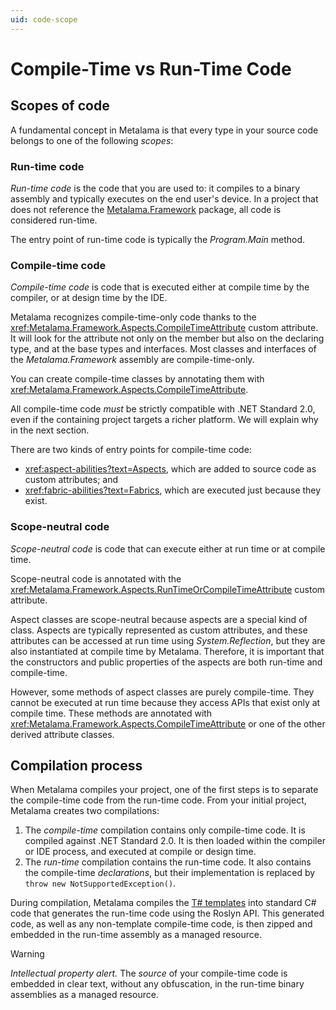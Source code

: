 ```yaml
---
uid: code-scope
---
```


# Compile-Time vs Run-Time Code

## Scopes of code

A fundamental concept in Metalama is that every type in your source code belongs to one of the following _scopes_:

### Run-time code

_Run-time code_ is the code that you are used to: it compiles to a binary assembly and typically executes on the end user's device. In a project that does not reference the [Metalama.Framework](https://www.nuget.org/packages/Metalama.Framework) package, all code is considered run-time.

The entry point of run-time code is typically the _Program.Main_ method.

### Compile-time code

_Compile-time code_ is code that is executed either at compile time by the compiler, or at design time by the IDE.

Metalama recognizes compile-time-only code thanks to the <xref:Metalama.Framework.Aspects.CompileTimeAttribute> custom attribute. It will look for the attribute not only on the member but also on the declaring type, and at the base types and interfaces. Most classes and interfaces of the _Metalama.Framework_ assembly are compile-time-only.

You can create compile-time classes by annotating them with <xref:Metalama.Framework.Aspects.CompileTimeAttribute>.

All compile-time code _must_ be strictly compatible with .NET Standard 2.0, even if the containing project targets a richer platform. We will explain why in the next section.

There are two kinds of entry points for compile-time code:

* <xref:aspect-abilities?text=Aspects>, which are added to source code as custom attributes; and
* <xref:fabric-abilities?text=Fabrics>, which are executed just because they exist.

### Scope-neutral code

_Scope-neutral code_ is code that can execute either at run time or at compile time.

Scope-neutral code is annotated with the <xref:Metalama.Framework.Aspects.RunTimeOrCompileTimeAttribute> custom attribute.

Aspect classes are scope-neutral because aspects are a special kind of class. Aspects are typically represented as custom attributes, and these attributes can be accessed at run time using _System.Reflection_, but they are also instantiated at compile time by Metalama. Therefore, it is important that the constructors and public properties of the aspects are both run-time and compile-time.

However, some methods of aspect classes are purely compile-time. They cannot be executed at run time because they access APIs that exist only at compile time. These methods are annotated with <xref:Metalama.Framework.Aspects.CompileTimeAttribute> or one of the other derived attribute classes.


## Compilation process

When Metalama compiles your project, one of the first steps is to separate the compile-time code from the run-time code. From your initial project, Metalama creates two compilations:

1. The _compile-time_ compilation contains only compile-time code. It is compiled against .NET Standard 2.0. It is then loaded within the compiler or IDE process, and executed at compile or design time.
2. The _run-time_ compilation contains the run-time code. It also contains the compile-time _declarations_, but their implementation is replaced by `throw new NotSupportedException()`.

During compilation, Metalama compiles the [T# templates](xref:templates) into standard C# code that generates the run-time code using the Roslyn API. This generated code, as well as any non-template compile-time code, is then zipped and embedded in the run-time assembly as a managed resource.

> [!WARNING]
> *Intellectual property alert.* The _source_ of your compile-time code is embedded in clear text, without any obfuscation, in the run-time binary assemblies as a managed resource.


